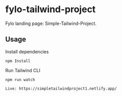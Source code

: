 # fylo-tailwind-project

Fylo landing page: Simple-Tailwind-Project.

## Usage

Install dependencies

```
npm Install
```

Run Tailwind CLI

```
npm run watch
```
```
Live: https://simpletailwindproject1.netlify.app/
```
